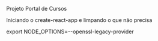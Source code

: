 Projeto Portal de Cursos

Iniciando o create-react-app e limpando o que não precisa

export NODE_OPTIONS=--openssl-legacy-provider